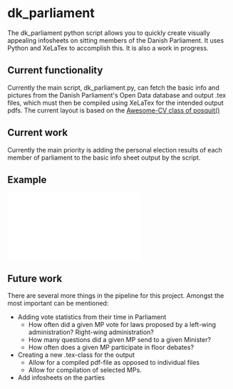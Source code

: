 # dk_parliament
The dk_parliament python script allows you to quickly create visually appealing infosheets on sitting members of the Danish Parliament. It uses Python and XeLaTex to accomplish this. It is also a work in progress. 

## Current functionality 
Currently the main script, dk_parliament.py, can fetch the basic info and pictures from the Danish Parliament's Open Data database and output .tex files, which must then be compiled using XeLaTex for the intended output pdfs. The current layout is based on the [Awesome-CV class of posquit()](https://github.com/posquit0/Awesome-CV)

## Current work
Currently the main priority is adding the personal election results of each member of parliament to the basic info sheet output by the script.

## Example
<embed src="/pdfs/Nick_Hækkerup.pdf" type="application/pdf">

## Future work 
There are several more things in the pipeline for this project. Amongst the most important can be mentioned: 

- Adding vote statistics from their time in Parliament
    - How often did a given MP vote for laws proposed by a left-wing administration? Right-wing administration?
    - How many questions did a given MP send to a given Minister? 
    - How often does a given MP participate in floor debates?
- Creating a new .tex-class for the output
    - Allow for a compiled pdf-file as opposed to individual files
    - Allow for compilation of selected MPs. 
- Add infosheets on the parties 
  
